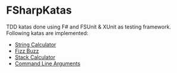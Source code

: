 # FSharpKatas
TDD katas done using F# and FSUnit & XUnit as testing framework.
Following katas are implemented:
 * [String Calculator](https://osherove.com/tdd-kata-1)
 * [Fizz Buzz](http://codingdojo.org/kata/FizzBuzz/)
 * [Stack Calculator](https://fsharpforfunandprofit.com/posts/stack-based-calculator/)
 * [Command Line Arguments](https://fsharpforfunandprofit.com/posts/pattern-matching-command-line/)
